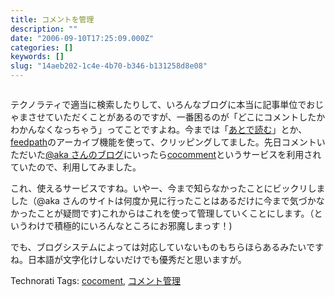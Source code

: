 ```yaml
---
title: コメントを管理
description: ""
date: "2006-09-10T17:25:09.000Z"
categories: []
keywords: []
slug: "14aeb202-1c4e-4b70-b346-b131258d8e08"
---
```

![]()

テクノラティで適当に検索したりして、いろんなブログに本当に記事単位でおじゃまさせていただくことがあるのですが、一番困るのが「どこにコメントしたかわかんなくなっちゃう」ってことですよね。今までは「[あとで読む](http://atode.cc/)」とか、[feedpath](http://feedpath.jp/)のアーカイブ機能を使って、クリッピングしてました。先日コメントいただいた[@aka さんのブログ](http://at-aka.blogspot.com/)にいったら[cocomment](http://www.cocomment.com/)というサービスを利用されていたので、利用してみました。

これ、使えるサービスですね。いやー、今まで知らなかったことにビックリしました（@aka さんのサイトは何度か見に行ったことはあるだけに今まで気づかなかったことが疑問です)これからはこれを使って管理していくことにします。（というわけで積極的にいろんなところにお邪魔しまっす！)

でも、ブログシステムによっては対応していないものもちらほらあるみたいですね。日本語が文字化けしないだけでも優秀だと思いますが。

Technorati Tags: [cocoment](http://www.technorati.com/tag/cocoment), [コメント管理](http://www.technorati.com/tag/コメント管理)
